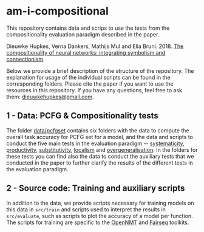 # am-i-compositional

This repository contains data and scrips to use the tests from the compositionality evaluation paradigm described in the paper.

Dieuwke Hupkes, Verna Dankers, Mathijs Mul and Elia Bruni. 2018. [The compositionality of neural networks: integrating symbolism and connectionism](https://arxiv.org/abs/1908.08351).

Below we provide a brief description of the structure of the repository.
The explanation for usage of the individual scripts can be found in the corresponding folders.
Please cite the paper if you want to use the resources in this repository.
If you have any questions, feel free to ask them: <dieuwkehupkes@gmail.com>.

## 1 - Data: PCFG & Compositionality tests

The folder [data/pcfgset](https://github.com/i-machine-think/am-i-compositional/tree/master/data/pcfgset) contains six folders with the data to compute the overall task accuracy for PCFG set for a model, and the data and scripts to conduct the five main tests in the evaluation paradigm -- [systematicity](https://github.com/i-machine-think/am-i-compositional/tree/master/data/pcfgset/systematicity), [productivity](https://github.com/i-machine-think/am-i-compositional/tree/master/data/pcfgset/productivity), [substitutivity](https://github.com/i-machine-think/am-i-compositional/tree/master/data/pcfgset/substitutivity), [localism](https://github.com/i-machine-think/am-i-compositional/tree/master/data/pcfgset/localism) and [overgeneralisation](https://github.com/i-machine-think/am-i-compositional/tree/master/data/pcfgset/overgeneralisation).
In the folders for these tests you can find also the data to conduct the auxiliary tests that we conducted in the paper to further clarify the results of the different tests in the evaluation paradigm.

## 2 - Source code: Training and auxiliary scripts

In addition to the data, we provide scripts necessary for training models on this data in `src/train` and scripts used to interpret the results in `src/evaluate`, such as scripts to plot the accuracy of a model per function.
The scripts for training are specific to the [OpenNMT](https://github.com/OpenNMT/OpenNMT-py) and [Fairseq](https://github.com/pytorch/fairseq) toolkits.
